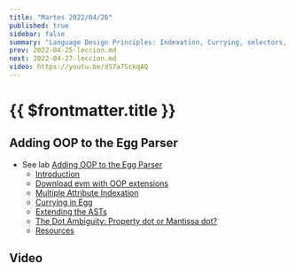 ```yaml
---
title: "Martes 2022/04/26"
published: true
sidebar: false
summary: "Language Design Principles: Indexation, Currying, selectors, Extending the ASTs"
prev: 2022-04-25-leccion.md
next: 2022-04-27-leccion.md
video: https://youtu.be/dS7a7SckqAQ
---
```


# {{ $frontmatter.title }}


## Adding OOP to the Egg Parser

* See lab [Adding OOP to the Egg Parser](/practicas/egg-oop-parser.html) 
  *   [Introduction](/practicas/egg-oop-parser.html#introduction)
  *   [Download evm with OOP extensions](/practicas/egg-oop-parser.html#download-evm-with-oop-extensions)
  *   [Multiple Attribute Indexation](/practicas/egg-oop-parser.html#multiple-attribute-indexation)
  *   [Currying in Egg](/practicas/egg-oop-parser.html#currying-in-egg)
  *   [Extending the ASTs](/practicas/egg-oop-parser.html#extending-the-asts)
  *   [The Dot Ambiguity: Property dot or Mantissa dot?](/practicas/egg-oop-parser.html#the-dot-ambiguity-property-dot-or-mantissa-dot)
  *   [Resources](/practicas/egg-oop-parser.html#resources)



## Video

<youtube></youtube>

